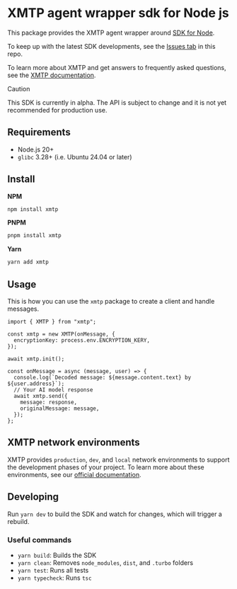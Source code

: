 # XMTP agent wrapper sdk for Node js

This package provides the XMTP agent wrapper around [SDK for Node](https://github.com/xmtp/xmtp-js/tree/main/sdks/node-sdk).

To keep up with the latest SDK developments, see the [Issues tab](https://github.com/xmtp/xmtp-js/issues) in this repo.

To learn more about XMTP and get answers to frequently asked questions, see the [XMTP documentation](https://xmtp.org/docs).

> [!CAUTION]
> This SDK is currently in alpha. The API is subject to change and it is not yet recommended for production use.

## Requirements

- Node.js 20+
- `glibc` 3.28+ (i.e. Ubuntu 24.04 or later)

## Install

**NPM**

```bash
npm install xmtp
```

**PNPM**

```bash
pnpm install xmtp
```

**Yarn**

```bash
yarn add xmtp
```

## Usage

This is how you can use the `xmtp` package to create a client and handle messages.

```tsx
import { XMTP } from "xmtp";

const xmtp = new XMTP(onMessage, {
  encryptionKey: process.env.ENCRYPTION_KERY,
});

await xmtp.init();

const onMessage = async (message, user) => {
  console.log(`Decoded message: ${message.content.text} by ${user.address}`);
  // Your AI model response
  await xmtp.send({
    message: response,
    originalMessage: message,
  });
};
```

## XMTP network environments

XMTP provides `production`, `dev`, and `local` network environments to support the development phases of your project. To learn more about these environments, see our [official documentation](https://xmtp.org/docs/build/authentication#environments).

## Developing

Run `yarn dev` to build the SDK and watch for changes, which will trigger a rebuild.

### Useful commands

- `yarn build`: Builds the SDK
- `yarn clean`: Removes `node_modules`, `dist`, and `.turbo` folders
- `yarn test`: Runs all tests
- `yarn typecheck`: Runs `tsc`
